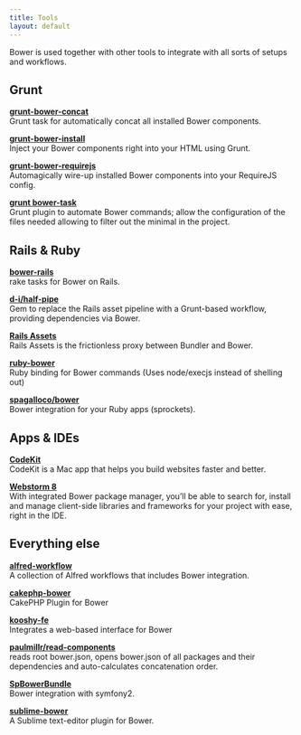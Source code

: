 ```yaml
---
title: Tools
layout: default
---
```


Bower is used together with other tools to integrate with all sorts of setups and workflows.

## Grunt

[**grunt-bower-concat**](https://github.com/sapegin/grunt-bower-concat) <br>
Grunt task for automatically concat all installed Bower components.

[**grunt-bower-install**](https://github.com/stephenplusplus/grunt-bower-install) <br>
Inject your Bower components right into your HTML using Grunt.

[**grunt-bower-requirejs**](https://github.com/yeoman/grunt-bower-requirejs) <br>
Automagically wire-up installed Bower components into your RequireJS config.

[**grunt bower-task**](https://github.com/yatskevich/grunt-bower-task) <br>
Grunt plugin to automate Bower commands; allow the configuration of the files needed allowing to filter out the minimal in the project.

## Rails & Ruby

[**bower-rails**](https://github.com/rharriso/bower-rails/) <br>
rake tasks for Bower on Rails.

[**d-i/half-pipe**](https://github.com/d-i/half-pipe) <br>
Gem to replace the Rails asset pipeline with a Grunt-based workflow, providing dependencies via Bower.

[**Rails Assets**](https://rails-assets.org/) <br>
Rails Assets is the frictionless proxy between Bundler and Bower.

[**ruby-bower**](https://github.com/kaeff/ruby-bower) <br>
Ruby binding for Bower commands (Uses node/execjs instead of shelling out)

[**spagalloco/bower**](https://github.com/spagalloco/bower) <br>
Bower integration for your Ruby apps (sprockets).


## Apps & IDEs

[**CodeKit**](https://incident57.com/codekit/) <br>
CodeKit is a Mac app that helps you build websites faster and better.

[**Webstorm 8**](http://www.jetbrains.com/webstorm/whatsnew/) <br>
With integrated Bower package manager, you’ll be able to search for, install and manage client-side libraries and frameworks for your project with ease, right in the IDE.

## Everything else

[**alfred-workflow**](https://github.com/willfarrell/alfredworkflow) <br>
A collection of Alfred workflows that includes Bower integration.

[**cakephp-bower**](https://github.com/fahad19/cakephp-bower) <br>
CakePHP Plugin for Bower

[**kooshy-fe**](https://github.com/aroemen/kooshy-fe) <br>
Integrates a web-based interface for Bower

[**paulmillr/read-components**](https://github.com/paulmillr/read-components) <br>
reads root bower.json, opens bower.json of all packages and their dependencies and auto-calculates concatenation order.

[**SpBowerBundle**](https://github.com/Spea/SpBowerBundle) <br>
Bower integration with symfony2.

[**sublime-bower**](https://github.com/benschwarz/sublime-bower) <br>
A Sublime text-editor plugin for Bower.
